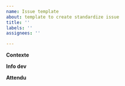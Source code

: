 ```yaml
---
name: Issue template
about: template to create standardize issue
title: ''
labels: ''
assignees: ''

---
```


**Contexte**


**Info dev**


**Attendu**
